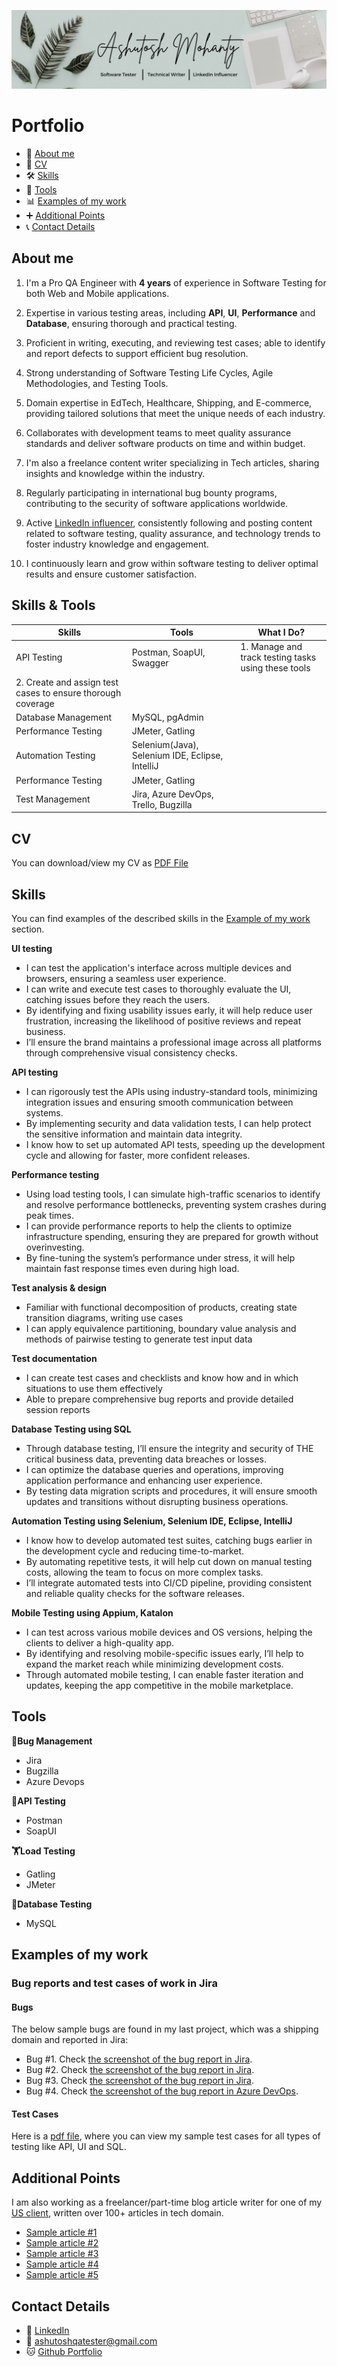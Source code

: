 ![1723309318762](1723309318762.jpg)
# Portfolio
- 👤 [About me](#about-me)
- 📄 [CV](#cv)
- 🛠️ [Skills](#skills)
- 🧰 [Tools](#tools)
- 📊 [Examples of my work](#examples-of-my-work)
- ➕ [Additional Points](#additional-points)
- 📞 [Contact Details](#contact-details)
 
## About me
1. I'm a Pro QA Engineer with **4 years** of experience in Software Testing for both Web and Mobile applications.

2. Expertise in various testing areas, including **API**, **UI**, **Performance** and **Database**, ensuring thorough and practical testing.

3. Proficient in writing, executing, and reviewing test cases; able to identify and report defects to support efficient bug resolution.

4. Strong understanding of Software Testing Life Cycles, Agile Methodologies, and Testing Tools.

5. Domain expertise in EdTech, Healthcare, Shipping, and E-commerce, providing tailored solutions that meet the unique needs of each industry.

6. Collaborates with development teams to meet quality assurance standards and deliver software products on time and within budget.

7. I'm also a freelance content writer specializing in Tech articles, sharing insights and knowledge within the industry.

8. Regularly participating in international bug bounty programs, contributing to the security of software applications worldwide.

9. Active [LinkedIn influencer](https://www.linkedin.com/in/ashutosh-m-776905259/), consistently following and posting content related to software testing, quality assurance, and technology trends to foster industry knowledge and engagement.

10. I continuously learn and grow within software testing to deliver optimal results and ensure customer satisfaction.


## Skills & Tools
|   Skills    |   Tools   |   What I Do?   |
| ------------- | ------------- | ------------- |
| API Testing  | Postman, SoapUI, Swagger | 1. Manage and track testing tasks using these tools |
|                                           2. Create and assign test cases to ensure thorough coverage |
| Database Management  | MySQL, pgAdmin  |
| Performance Testing  | JMeter, Gatling |
| Automation Testing | Selenium(Java), Selenium IDE, Eclipse, IntelliJ  |
| Performance Testing  | JMeter, Gatling |
| Test Management | Jira, Azure DevOps, Trello, Bugzilla  |
## CV
You can download/view my CV as [PDF File](https://drive.google.com/file/d/1NBc3MRE4p3ghdxgm7DsKpSUhryHjjR6H/view?usp=drive_link)
## Skills
You can find examples of the described skills in the [Example of my work](#examples-of-my-work) section.

__UI testing__
  * I can test the application's interface across multiple devices and browsers, ensuring a seamless user experience.
  * I can write and execute test cases to thoroughly evaluate the UI, catching issues before they reach the users.
  * By identifying and fixing usability issues early, it will help reduce user frustration, increasing the likelihood of positive reviews and repeat business.
  * I’ll ensure the brand maintains a professional image across all platforms through comprehensive visual consistency checks.

__API testing__
  * I can rigorously test the APIs using industry-standard tools, minimizing integration issues and ensuring smooth communication between systems.
  * By implementing security and data validation tests, I can help protect the sensitive information and maintain data integrity.
  * I know how to set up automated API tests, speeding up the development cycle and allowing for faster, more confident releases.

__Performance testing__
  * Using load testing tools, I can simulate high-traffic scenarios to identify and resolve performance bottlenecks, preventing system crashes during peak times.
  * I can provide performance reports to help the clients to optimize infrastructure spending, ensuring they are prepared for growth without overinvesting.
  * By fine-tuning the system’s performance under stress, it will help maintain fast response times even during high load.

__Test analysis & design__
  * Familiar with functional decomposition of products, creating state transition diagrams, writing use cases
  * I can apply equivalence partitioning, boundary value analysis and methods of pairwise testing to generate test input data

__Test documentation__
  * I can create test cases and checklists and know how and in which situations to use them effectively
  * Able to prepare comprehensive bug reports and provide detailed session reports

__Database Testing using SQL__
  * Through database testing, I’ll ensure the integrity and security of THE critical business data, preventing data breaches or losses.
  * I can optimize the database queries and operations, improving application performance and enhancing user experience.
  * By testing data migration scripts and procedures, it will ensure smooth updates and transitions without disrupting business operations.

__Automation Testing using Selenium, Selenium IDE, Eclipse, IntelliJ__
  * I know how to develop automated test suites, catching bugs earlier in the development cycle and reducing time-to-market.
  * By automating repetitive tests, it will help cut down on manual testing costs, allowing the team to focus on more complex tasks.
  * I’ll integrate automated tests into CI/CD pipeline, providing consistent and reliable quality checks for the software releases.

__Mobile Testing using Appium, Katalon__
  * I can test across various mobile devices and OS versions, helping the clients to deliver a high-quality app.
  * By identifying and resolving mobile-specific issues early, I’ll help to expand the market reach while minimizing development costs.
  * Through automated mobile testing, I can enable faster iteration and updates, keeping the app competitive in the mobile marketplace.
    
## Tools

__🐛Bug Management__
  * Jira
  * Bugzilla
  * Azure Devops
    
__🧬API Testing__
  * Postman
  * SoapUI
    
__🏋️Load Testing__
  * Gatling
  * JMeter
    
__💾Database Testing__
  * MySQL

    
## Examples of my work
### Bug reports and test cases of work in Jira
#### Bugs
The below sample bugs are found in my last project, which was a shipping domain and reported in Jira:
  * Bug #1. Check [the screenshot of the bug report in Jira](https://drive.google.com/file/d/1MF5nk3PN2rTo6es-ggwOkSqdpWVecqx4/view?usp=sharing).
  * Bug #2. Check [the screenshot of the bug report in Jira](https://drive.google.com/file/d/1cxSpuiq7fJdJ6vMsxDxBJ4zhgB_viHsC/view?usp=sharing).
  * Bug #3. Check [the screenshot of the bug report in Jira](https://drive.google.com/file/d/1Lzp0OVHE31IOOE_lTtLB_0HGdXvOS7ie/view?usp=sharing).
  * Bug #4. Check [the screenshot of the bug report in Azure DevOps](https://drive.google.com/file/d/1fk3bcbl1xE30lTPcUKn9MsKEGv1bPFjh/view?usp=sharing).
#### Test Cases
Here is a [pdf file](https://drive.google.com/file/d/1zvLkq5kLjTCiXM7apNjEXdVb1q9SAZMO/view?usp=drive_link), where you can view my sample test cases for all types of testing like API, UI and SQL.
## Additional Points
I am also working as a freelancer/part-time blog article writer for one of my [US client](https://automatenow.io/), written over 100+ articles in tech domain.
  * [Sample article #1](https://automatenow.io/what-is-automated-testing/)
  * [Sample article #2](https://automatenow.io/api-design-development-with-postman/)
  * [Sample article #3](https://automatenow.io/what-is-git/)
  * [Sample article #4](https://automatenow.io/session-not-created-exception-in-selenium-resolved/)
  * [Sample article #5](https://automatenow.io/gatling-performance-testing/)

## Contact Details
* 🔗 [LinkedIn](https://www.linkedin.com/in/ashutosh-m-776905259/)
* 📧 [ashutoshqatester@gmail.com](mailto:ashutoshmohantyod@gmail.com)
* 🐱 [Github Portfolio](https://github.com/qa-Ashut0sh/Portfolio#portfolio)
